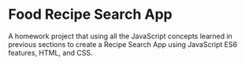 # Food Recipe Search App   
A homework project that using all the JavaScript concepts learned in previous sections to create a Recipe Search App using JavaScript ES6 features, HTML, and CSS.


